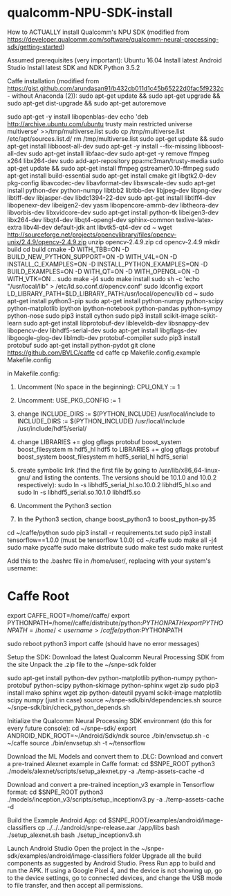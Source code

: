 # qualcomm-NPU-SDK-install
How to ACTUALLY install Qualcomm's NPU SDK (modified from https://developer.qualcomm.com/software/qualcomm-neural-processing-sdk/getting-started)

Assumed prerequisites (very important):
Ubuntu 16.04
Install latest Android Studio
Install latest SDK and NDK
Python 3.5.2

Caffe installation (modified from https://gist.github.com/arundasan91/b432cb011d1c45b65222d0fac5f9232c - without Anaconda (2)):
sudo apt-get update && sudo apt-get upgrade && sudo apt-get dist-upgrade && sudo apt-get autoremove

sudo apt-get -y install libopenblas-dev
echo 'deb http://archive.ubuntu.com/ubuntu trusty main restricted universe multiverse' >>/tmp/multiverse.list
sudo cp /tmp/multiverse.list /etc/apt/sources.list.d/
rm /tmp/multiverse.list
sudo apt-get update && sudo apt-get install libboost-all-dev
sudo apt-get -y install --fix-missing libboost-all-dev
sudo apt-get install libfaac-dev
sudo apt-get -y remove ffmpeg x264 libx264-dev
sudo add-apt-repository ppa:mc3man/trusty-media
sudo apt-get update && sudo apt-get install ffmpeg gstreamer0.10-ffmpeg
sudo apt-get install build-essential
sudo apt-get install cmake git libgtk2.0-dev pkg-config libavcodec-dev libavformat-dev libswscale-dev
sudo apt-get install python-dev python-numpy libtbb2 libtbb-dev libjpeg-dev libpng-dev libtiff-dev libjasper-dev libdc1394-22-dev
sudo apt-get install libtiff4-dev libopenexr-dev libeigen2-dev yasm libopencore-amrnb-dev libtheora-dev libvorbis-dev libxvidcore-dev
sudo apt-get install python-tk libeigen3-dev libx264-dev libqt4-dev libqt4-opengl-dev sphinx-common texlive-latex-extra libv4l-dev default-jdk ant libvtk5-qt4-dev
cd ~
wget http://sourceforge.net/projects/opencvlibrary/files/opencv-unix/2.4.9/opencv-2.4.9.zip
unzip opencv-2.4.9.zip
cd opencv-2.4.9
mkdir build
cd build
cmake -D WITH_TBB=ON -D BUILD_NEW_PYTHON_SUPPORT=ON -D WITH_V4L=ON -D INSTALL_C_EXAMPLES=ON -D INSTALL_PYTHON_EXAMPLES=ON -D BUILD_EXAMPLES=ON -D WITH_QT=ON -D WITH_OPENGL=ON -D WITH_VTK=ON ..
sudo make -j4
sudo make install
sudo sh -c 'echo "/usr/local/lib" > /etc/ld.so.conf.d/opencv.conf'
sudo ldconfig
export LD_LIBRARY_PATH=$LD_LIBRARY_PATH:/usr/local/opencv/lib
cd ~
sudo apt-get install python3-pip
sudo apt-get install python-numpy python-scipy python-matplotlib ipython ipython-notebook python-pandas python-sympy python-nose
sudo pip3 install cython
sudo pip3 install scikit-image scikit-learn
sudo apt-get install libprotobuf-dev libleveldb-dev libsnappy-dev libopencv-dev libhdf5-serial-dev
sudo apt-get install libgflags-dev libgoogle-glog-dev liblmdb-dev protobuf-compiler
sudo pip3 install protobuf
sudo apt-get install python-pydot
git clone https://github.com/BVLC/caffe
cd caffe
cp Makefile.config.example Makefile.config

in Makefile.config:
1. Uncomment (No space in the beginning): 
    CPU_ONLY := 1

2. Uncomment:
    USE_PKG_CONFIG := 1
    
3. change INCLUDE_DIRS := $(PYTHON_INCLUDE) /usr/local/include to INCLUDE_DIRS := $(PYTHON_INCLUDE) /usr/local/include /usr/include/hdf5/serial/

4. change LIBRARIES += glog gflags protobuf boost_system boost_filesystem m hdf5_hl hdf5 to LIBRARIES += glog gflags protobuf boost_system boost_filesystem m hdf5_serial_hl hdf5_serial

5. create symbolic link (find the first file by going to /usr/lib/x86_64-linux-gnu/ and listing the contents. The versions should be 10.1.0 and 10.0.2 respectively): sudo ln -s libhdf5_serial_hl.so.10.0.2 libhdf5_hl.so and sudo ln -s libhdf5_serial.so.10.1.0 libhdf5.so

6. Uncomment the Python3 section 

7. In the Python3 section, change boost_python3 to boost_python-py35

cd ~/caffe/python
sudo pip3 install -r requirements.txt
sudo pip3 install tensorflow==1.0.0 (must be tensorflow 1.0.0)
cd ~/caffe
sudo make all -j4
sudo make pycaffe
sudo make distribute
sudo make test
sudo make runtest

Add this to the .bashrc file in /home/user/, replacing <username> with your system's username:
  
# Caffe Root
export CAFFE_ROOT=/home/<username>/caffe/
export PYTHONPATH=/home/<username>/caffe/distribute/python:$PYTHONPATH
export PYTHONPATH=/home/<username>/caffe/python:$PYTHONPATH

sudo reboot
python3
import caffe (should have no error messages)

Setup the SDK:
Download the latest Qualcomm Neural Processing SDK from the site
Unpack the .zip file to the ~/snpe-sdk folder

sudo apt-get install python-dev python-matplotlib python-numpy python-protobuf python-scipy python-skimage python-sphinx wget zip
sudo pip3 install mako sphinx wget zip python-dateutil pyyaml scikit-image matplotlib scipy numpy (just in case)
source ~/snpe-sdk/bin/dependencies.sh
source ~/snpe-sdk/bin/check_python_depends.sh

Initialize the Qualcomm Neural Processing SDK environment (do this for every future console):
cd ~/snpe-sdk/
export ANDROID_NDK_ROOT=~/Android/Sdk/ndk
source ./bin/envsetup.sh -c ~/caffe
source ./bin/envsetup.sh -t ~/tensorflow

Download the ML Models and convert them to .DLC:
Download and convert a pre-trained Alexnet example in Caffe format:
cd $SNPE_ROOT
python3 ./models/alexnet/scripts/setup_alexnet.py -a ./temp-assets-cache -d

Download and convert a pre-trained inception_v3 example in Tensorflow format:
cd $SNPE_ROOT
python3 ./models/inception_v3/scripts/setup_inceptionv3.py -a ./temp-assets-cache -d

Build the Example Android App:
cd $SNPE_ROOT/examples/android/image-classifiers
cp ../../../android/snpe-release.aar ./app/libs
bash ./setup_alexnet.sh
bash ./setup_inceptionv3.sh

Launch Android Studio
Open the project in the ~/snpe-sdk/examples/android/image-classifiers folder
Upgrade all the build components as suggested by Android Studio.
Press Run app to build and run the APK.
If using a Google Pixel 4, and the device is not showing up, go to the device settings, go to connected devices, and change
the USB mode to file transfer, and then accept all permissions.
